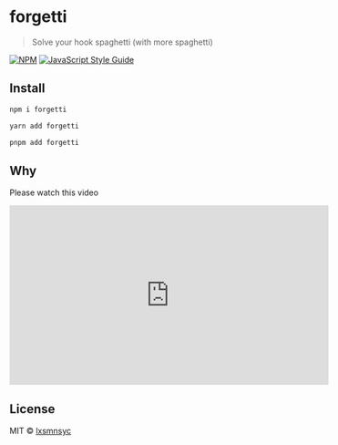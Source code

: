 # forgetti

> Solve your hook spaghetti (with more spaghetti)

[![NPM](https://img.shields.io/npm/v/forgetti.svg)](https://www.npmjs.com/package/forgetti) [![JavaScript Style Guide](https://badgen.net/badge/code%20style/airbnb/ff5a5f?icon=airbnb)](https://github.com/airbnb/javascript)

## Install

```bash
npm i forgetti
```

```bash
yarn add forgetti
```

```bash
pnpm add forgetti
```

## Why

Please watch this video

<p align="center">
  <iframe width="560" height="315" src="https://www.youtube.com/embed/lGEMwh32soc" title="YouTube video player" frameborder="0" allow="accelerometer; autoplay; clipboard-write; encrypted-media; gyroscope; picture-in-picture; web-share" allowfullscreen></iframe>
</p>

## License

MIT © [lxsmnsyc](https://github.com/lxsmnsyc)

